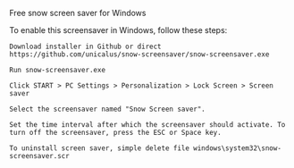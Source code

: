 Free snow screen saver for Windows

To enable this screensaver in Windows, follow these steps:

    Download installer in Github or direct https://github.com/unicalus/snow-screensaver/snow-screensaver.exe

    Run snow-screensaver.exe

    Click START > PC Settings > Personalization > Lock Screen > Screen saver

    Select the screensaver named "Snow Screen saver".

    Set the time interval after which the screensaver should activate. To turn off the screensaver, press the ESC or Space key.

    To uninstall screen saver, simple delete file windows\system32\snow-screensaver.scr

